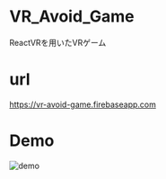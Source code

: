 # VR_Avoid_Game
ReactVRを用いたVRゲーム

# url
https://vr-avoid-game.firebaseapp.com

# Demo
![demo](https://imgur.com/a/ivJOd.gif)